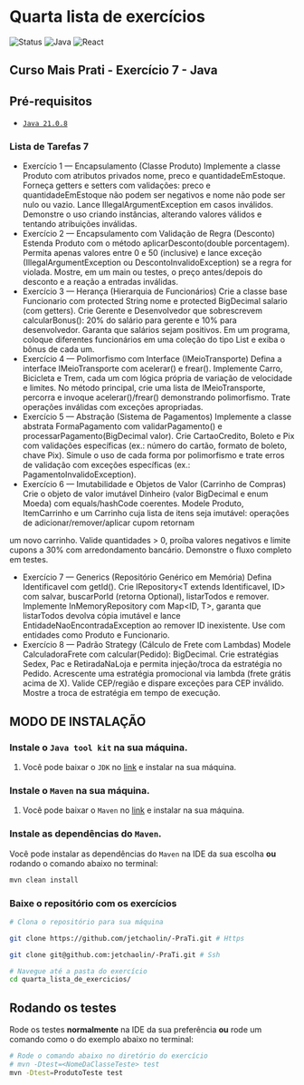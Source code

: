# Quarta lista de exercícios

<div align="left">
  <img src="https://img.shields.io/badge/Status-Em_Desenvolvimento-orange" alt="Status">
  <img src="https://img.shields.io/badge/openjdk-21.0.8-yellow" alt="Java">
  <img src="https://img.shields.io/badge/junit-v4.13.2-blue" alt="React">
</div>

## **Curso Mais Prati - Exercício 7 - Java**

## **Pré-requisitos**

- [`Java 21.0.8`](#modo-de-instalação)

### Lista de Tarefas 7

* Exercício 1 — Encapsulamento (Classe Produto)
Implemente a classe Produto com atributos privados nome, preco e
quantidadeEmEstoque. Forneça getters e setters com validações: preco e
quantidadeEmEstoque não podem ser negativos e nome não pode ser nulo ou
vazio. Lance IllegalArgumentException em casos inválidos. Demonstre o uso
criando instâncias, alterando valores válidos e tentando atribuições inválidas.
* Exercício 2 — Encapsulamento com Validação de Regra (Desconto)
Estenda Produto com o método aplicarDesconto(double porcentagem). Permita
apenas valores entre 0 e 50 (inclusive) e lance exceção (IllegalArgumentException
ou DescontoInvalidoException) se a regra for violada. Mostre, em um main ou
testes, o preço antes/depois do desconto e a reação a entradas inválidas.
* Exercício 3 — Herança (Hierarquia de Funcionários)
Crie a classe base Funcionario com protected String nome e protected
BigDecimal salario (com getters). Crie Gerente e Desenvolvedor que
sobrescrevem calcularBonus(): 20% do salário para gerente e 10% para
desenvolvedor. Garanta que salários sejam positivos. Em um programa, coloque
diferentes funcionários em uma coleção do tipo List<Funcionario> e exiba o bônus
de cada um.
* Exercício 4 — Polimorfismo com Interface (IMeioTransporte)
Defina a interface IMeioTransporte com acelerar() e frear(). Implemente Carro,
Bicicleta e Trem, cada um com lógica própria de variação de velocidade e limites.
No método principal, crie uma lista de IMeioTransporte, percorra e invoque
acelerar()/frear() demonstrando polimorfismo. Trate operações inválidas com
exceções apropriadas.
* Exercício 5 — Abstração (Sistema de Pagamentos)
Implemente a classe abstrata FormaPagamento com validarPagamento() e
processarPagamento(BigDecimal valor). Crie CartaoCredito, Boleto e Pix com
validações específicas (ex.: número do cartão, formato de boleto, chave Pix). Simule
o uso de cada forma por polimorfismo e trate erros de validação com exceções
específicas (ex.: PagamentoInvalidoException).
* Exercício 6 — Imutabilidade e Objetos de Valor (Carrinho de Compras)
Crie o objeto de valor imutável Dinheiro (valor BigDecimal e enum Moeda) com
equals/hashCode coerentes. Modele Produto, ItemCarrinho e um Carrinho cuja
lista de itens seja imutável: operações de adicionar/remover/aplicar cupom retornam

um novo carrinho. Valide quantidades > 0, proíba valores negativos e limite cupons
a 30% com arredondamento bancário. Demonstre o fluxo completo em testes.
* Exercício 7 — Generics (Repositório Genérico em Memória)
Defina Identificavel com getId(). Crie IRepository<T extends Identificavel, ID>
com salvar, buscarPorId (retorna Optional<T>), listarTodos e remover.
Implemente InMemoryRepository com Map<ID, T>, garanta que listarTodos
devolva cópia imutável e lance EntidadeNaoEncontradaException ao remover ID
inexistente. Use com entidades como Produto e Funcionario.
* Exercício 8 — Padrão Strategy (Cálculo de Frete com Lambdas)
Modele CalculadoraFrete com calcular(Pedido): BigDecimal. Crie estratégias
Sedex, Pac e RetiradaNaLoja e permita injeção/troca da estratégia no Pedido.
Acrescente uma estratégia promocional via lambda (frete grátis acima de X). Valide
CEP/região e dispare exceções para CEP inválido. Mostre a troca de estratégia em
tempo de execução.

## **MODO DE INSTALAÇÃO**

### Instale o `Java tool kit` na sua máquina.

 1. Você pode baixar o `JDK` no [link](https://www.oracle.com/br/java/technologies/downloads/) e instalar na sua máquina.

### Instale o `Maven` na sua máquina.

 1. Você pode baixar o `Maven` no [link](https://maven.apache.org/download.cgi) e instalar na sua máquina.

### Instale as dependências do `Maven`.

Você pode instalar as dependências do `Maven` na IDE da sua escolha **ou** rodando o comando abaixo no terminal:

```sh
mvn clean install
```

### **Baixe o repositório com os exercícios**

```sh
# Clona o repositório para sua máquina

git clone https://github.com/jetchaolin/-PraTi.git # Https

git clone git@github.com:jetchaolin/-PraTi.git # Ssh

# Navegue até a pasta do exercício
cd quarta_lista_de_exercicios/
```

## Rodando os testes

Rode os testes **normalmente** na IDE da sua preferência **ou** rode um comando como o do exemplo abaixo no terminal:

```sh
# Rode o comando abaixo no diretório do exercício
# mvn -Dtest=<NomeDaClasseTeste> test
mvn -Dtest=ProdutoTeste test 
```

